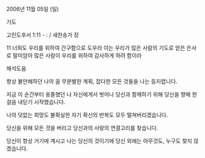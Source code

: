 2006년 11월 05일 (일)

기도



고린도후서 1:11 - : / 새찬송가  장


11 너희도 우리를 위하여 간구함으로 도우라 이는 우리가 많은 사람의 기도로 얻은 은사로 말미암아 많은 사람이 우리를 위하여 감사하게 하려 함이라

해석도움





항상 불안해하던 나의 꿈
무분별한 계획, 잡다한 모든 것들을 
나는 등지렵니다. 

지금 이 순간부터 옹졸했던 나 자신에게서 벗어나 
당신과 함께하기 위해
당신을 향해 한 걸음 내딛기 시작했습니다. 

나의 덧없는 희망도 
불확실한 자기 확신의 반복도
모두 떨쳐버리겠습니다. 

당신을 위해 
모든 것을 버리고
당신과의 사랑의 연결고리를 찾습니다.

당신이 항상 거기에 계시고 
나는 당신의 것이기에 
당신 외에는 아무것도, 누구도 찾지 않겠습니다.